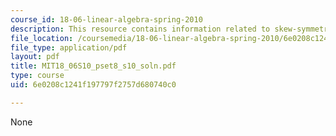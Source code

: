 ```yaml
---
course_id: 18-06-linear-algebra-spring-2010
description: This resource contains information related to skew-symmetric.
file_location: /coursemedia/18-06-linear-algebra-spring-2010/6e0208c1241f197797f2757d680740c0_MIT18_06S10_pset8_s10_soln.pdf
file_type: application/pdf
layout: pdf
title: MIT18_06S10_pset8_s10_soln.pdf
type: course
uid: 6e0208c1241f197797f2757d680740c0

---
```

None